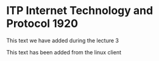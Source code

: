 # ITP Internet Technology and Protocol 1920

This text we have added during the lecture 3

This text has been added from the linux client